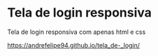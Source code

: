 <h1>Tela de login responsiva</h1>
<p>Tela de login responsiva com apenas html e css </p>

https://andrefelipe94.github.io/tela_de-_login/

